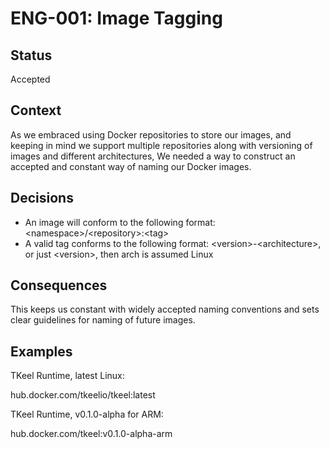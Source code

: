 # ENG-001: Image Tagging

## Status
Accepted

## Context
As we embraced using Docker repositories to store our images, and keeping in mind we support multiple repositories along with versioning of images and different architectures,
We needed a way to construct an accepted and constant way of naming our Docker images.

## Decisions

* An image will conform to the following format: \<namespace>/\<repository>:\<tag>
* A valid tag conforms to the following format: \<version>-\<architecture>, or just \<version>, then arch is assumed Linux
  
## Consequences

This keeps us constant with widely accepted naming conventions and sets clear guidelines for naming of future images.

## Examples

TKeel Runtime, latest Linux:

hub.docker.com/tkeelio/tkeel:latest

TKeel Runtime, v0.1.0-alpha for ARM:

hub.docker.com/tkeel:v0.1.0-alpha-arm
